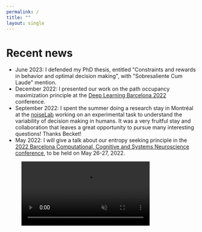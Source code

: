 ```yaml
---
permalink: /
title: ""
layout: single
---
```


# Recent news
- June 2023: I defended my PhD thesis, entitled "Constraints and rewards in behavior and optimal decision making", with "Sobresaliente Cum Laude" mention.
- December 2022: I presented our work on the path occupancy maximization principle at the [Deep Learning Barcelona 2022](https://sites.google.com/view/dlbcn2022/home?authuser=0) conference.
- September 2022: I spent the summer doing a research stay in Montréal at the [noiseLab](https://ebitzlab.com) working on an experimental task to understand the variability of decision making in humans. It was a very fruitful stay and collaboration that leaves a great opportunity to pursue many interesting questions! Thanks Becket!
- May 2022: I will give a talk about our entropy seeking principle in the [2022 Barcelona Computational, Cognitive and Systems Neuroscience conference](https://www.crm.cat/barccsyn-2022/), to be held on May 26-27, 2022.

<figure class="video_container">
<video width="80%" preload autoplay loop muted>
  <source src="/assets/animations/cartpole_h_agent.mp4" type="video/mp4" />
  <img src="cartpole_h_agent.gif">
</video>
</figure>